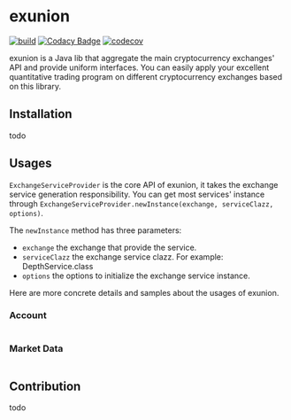 # exunion

[![build](https://github.com/Robothy/exunion/actions/workflows/build.yml/badge.svg?branch=master)](https://github.com/Robothy/exunion/actions/workflows/build.yml)
[![Codacy Badge](https://api.codacy.com/project/badge/Grade/8f2a3cdd2123424babc2a1d5e2806e01)](https://www.codacy.com/manual/robothyluo/exunion?utm_source=github.com&amp;utm_medium=referral&amp;utm_content=Robothy/exunion&amp;utm_campaign=Badge_Grade)
[![codecov](https://codecov.io/gh/Robothy/exunion/branch/master/graph/badge.svg?token=OVxYsn9I2j)](https://codecov.io/gh/Robothy/exunion)

exunion is a Java lib that aggregate the main cryptocurrency exchanges' API and provide uniform interfaces. 
You can easily apply your excellent quantitative trading program on different cryptocurrency exchanges based on this library.

## Installation

todo

## Usages

`ExchangeServiceProvider` is the core API of exunion, it takes the exchange service generation responsibility. 
You can get most services' instance through `ExchangeServiceProvider.newInstance(exchange, serviceClazz, options)`. 

The `newInstance` method has three parameters:

+ `exchange`  the exchange that provide the service.
+ `serviceClazz`  the exchange service clazz. For example: DepthService.class
+ `options`  the options to initialize the exchange service instance.

Here are more concrete details and samples about the usages of exunion. 

### Account

```java
```

### Market Data

```java
```

## Contribution

todo